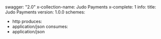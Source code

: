 swagger: "2.0"
x-collection-name: Judo Payments
x-complete: 1
info:
  title: Judo Payments
  version: 1.0.0
schemes:
- http
produces:
- application/json
consumes:
- application/json